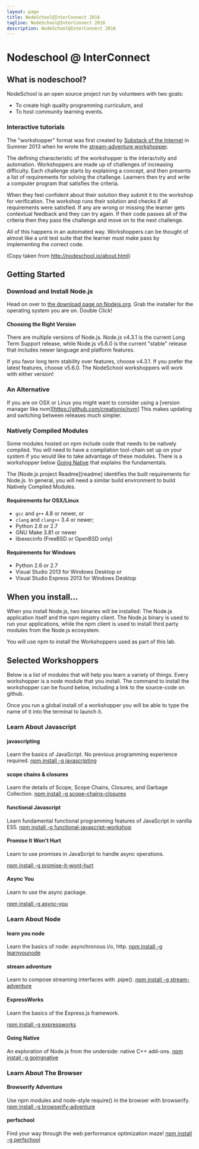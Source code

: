 ```yaml
---
layout: page
title: NodeSchool@InterConnect 2016
tagline: NodeSchool@InterConnect 2016
description: NodeSchool@InterConnect 2016
---
```

# Nodeschool @ InterConnect

## What is nodeschool?

NodeSchool is an open source project run by volunteers with two goals: 

* To create high quality programming curriculum, and 
* To host community learning events.

### Interactive tutorials

The "workshopper" format was first created by [Substack of the Internet][substack] in Summer 2013 when he wrote the [stream-adventure workshopper][streamadventure].

The defining characteristic of the workshopper is the interactvity and automation. Workshoppers are made up of challenges of increasing difficulty. Each challenge starts by explaining a concept, and then presents a list of requirements for solving the challenge. Learners then try and write a computer program that satisfies the criteria.

When they feel confident about their solution they submit it to the workshop for verification. The workshop runs their solution and checks if all requirements were satisfied. If any are wrong or missing the learner gets contextual feedback and they can try again. If their code passes all of the criteria then they pass the challenge and move on to the next challenge.

All of this happens in an automated way. Workshoppers can be thought of almost like a unit test suite that the learner must make pass by implementing the correct code.

(Copy taken from http://nodeschool.io/about.html)

## Getting Started

### Download and Install Node.js

Head on over to [the download page on Nodejs.org][download].
Grab the installer for the operating system you are on.
Double Click!

#### Choosing the Right Version

There are multiple versions of Node.js. Node.js v4.3.1 is the current Long Term Support release, while Node.js v5.6.0 is the current "stable" release that includes newer language and platform features.

If you favor long term stability over features, choose v4.3.1. If you prefer the latest features, choose v5.6.0. The NodeSchool workshoppers will work with either version!

### An Alternative

If you are on OSX or Linux you might want to consider using a [version manager like nvm][https://github.com/creationix/nvm]
This makes updating and switching between releases much simpler.

### Natively Compiled Modules

Some modules hosted on npm include code that needs to be natively compiled. You will need to have a compilation tool-chain set up on your system if you would like to take advantage of these modules. There is a workshopper below [Going Native][native] that explains the fundamentals.

The [Node.js project Readme][readme] identifies the built requirements for Node.js. In general, you will need a similar build environment to build Natively Compiled Modules.

#### Requirements for OSX/Linux 

* `gcc` and `g++` 4.8 or newer, or 
* `clang` and `clang++` 3.4 or newer;
* Python 2.6 or 2.7
* GNU Make 3.81 or newer
* libexecinfo (FreeBSD or OpenBSD only)

#### Requirements for Windows 

* Python 2.6 or 2.7
* Visual Studio 2013 for Windows Desktop or 
* Visual Studio Express 2013 for Windows Desktop

## When you install...

When you install Node.js, two binaries will be installed: The Node.js application itself and the npm registry client. The Node.js binary is used to run your applications, while the npm client is used to install third party modules from the Node.js ecosystem.

You will use npm to install the Workshoppers used as part of this lab.

## Selected Workshoppers

Below is a list of modules that will help you learn a variety of things. Every workshopper is a node module that you install. The command to install the workshopper can be found below, including a link to the source-code on github.

Once you run a global install of a workshopper you will be able to type the name of it into the terminal to launch it.

### Learn About Javascript

#### javascripting

Learn the basics of JavaScript. No previous programming experience required.
[npm install -g javascripting][javascripting]

#### scope chains & closures

Learn the details of Scope, Scope Chains, Closures, and Garbage Collection.
[npm install -g scope-chains-closures][scc]

#### functional Javascript

Learn fundamental functional programming features of JavaScript in vanilla ES5.
[npm install -g functional-javascript-workshop][functional]

#### Promise It Won't Hurt

Learn to use promises in JavaScript to handle async operations.

[npm install -g promise-it-wont-hurt][promise]

#### Async You

Learn to use the async package.

[npm install -g async-you][async]

### Learn About Node

#### learn you node

Learn the basics of node: asynchronous i/o, http.
[npm install -g learnyounode][learnyounode]

#### stream adventure

Learn to compose streaming interfaces with .pipe().
[npm install -g stream-adventure][streamadventure]

#### ExpressWorks

Learn the basics of the Express.js framework.

[npm install -g expressworks][ExpressWorks]

#### Going Native

An exploration of Node.js from the underside: native C++ add-ons.
[npm install -g goingnative][native]

### Learn About The Browser

#### Browserify Adventure

Use npm modules and node-style require() in the browser with browserify.
[npm install -g browserify-adventure][browserify]

#### perfschool

Find your way through the web performance optimization maze!
[npm install -g perfschool][perfschool]

[Node.js project readme]: https://github.com/nodejs/node#build
[nodeschool]: http://nodeschool.io/
[substack]: http://substack.net/
[download]:https://nodejs.org/en/download/
[nvm]: https://github.com/creationix/nvm
[javascripting]: https://www.github.com/sethvincent/javascripting
[learnyounode]: https://www.github.com/workshopper/learnyounode
[streamadventure]:https://github.com/substack/stream-adventure
[scc]: https://github.com/jesstelford/scope-chains-closures
[functional]: https://github.com/timoxley/functional-javascript-workshop
[ExpressWorks]: https://github.com/azat-co/expressworks
[promise]: https://github.com/stevekane/promise-it-wont-hurt
[async]: https://github.com/bulkan/async-you
[native]: https://github.com/workshopper/goingnative
[browserify]: https://github.com/substack/browserify-adventure
[perfschool]: https://github.com/bevacqua/perfschool
